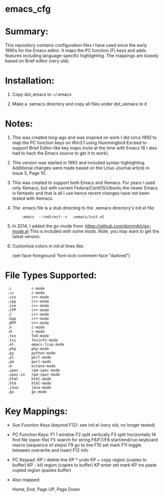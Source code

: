 # emacs_cfg

Summary:
========

This repository contains configuration files I have used since the 
early 1990s for the Emacs editor.  It maps the PC function (F) keys 
and adds features including language-specific highlighting.  The 
mappings are loosely based on Brief editor (very old).


Installation:
=============

1)  Copy dot_emacs to ~/.emacs

2)  Make a .xemacs directory and copy all files under dot_xemacs to it

Notes:
======

1)  This was created long-ago and was inspired on work I did circa 1992 
    to map the PC function keys on Win3.1 using Hummingbird Exceed to 
    support Brief Editor-like key maps (note at the time with Emacs 18 
    I also had to hack the Emacs source to get it to work).  

2)  This version was started in 1993 and included syntax highlighting.
    Additional changes were made based on the Linux Journal article 
    in Issue 5, Page 10.

3)  This was created to support both Emacs and Xemacs.  For years I 
    used only Xemacs, but with current Fedora/CentOS/Ubuntu the newer 
    Emacs is fantastic and that is all I use hence recent changes have
    not been tested with Xemacs.

4)  The .emacs file is a stub directing to the .xemacs directory's
    init.el file:

    	    .emacs  --redirect-->  .xemacs/init.el

5)  In 2014, I added the go-mode from: https://github.com/dominikh/go-mode.el
    This is included with some mods.  Note, you may want to get the
    latest version.

6)  Customize colors in init.el lines like:

      (set-face-foreground 'font-lock-comment-face "darkred")


File Types Supported:
=====================

     .c         c-mode
     .cc        c-mode
     .cxx       c++-mode
     .cpp       c++-mode
     .ino       c++-mode
     .CPP       c++-mode
     .C         c++-mode
     .hpp       c++-mode
     .HPP       c++-mode
     .h         c-mode
     .H         c-mode
     .tex       TeX-mode
     .txi       Texinfo-mode
     .el        emacs-lisp-mode
     .php       php-mode
     .py        python-mode
     .pl        perl-mode
     .pm        perl-mode
     .m         octave-mode
     .spec      rpm-spec-mode
     .spec-in   rpm-spec-mode
     .html      html-mode
     .htm       html-mode
     .java      java-mode
     .go        go-mode

Key Mappings:
=============
  
* Sun Function Keys (beyond F12):  see init.el (very old, no longer tested)

* PC Function Keys:
     F1	        1 window
     F2         split vertically
     F3         split horizontally
     f4         find file (open file)
     F5         search for string
     F6/F7/F8   start/end/run keyboard macro (sequence of steps)
     F9         go to line
     F10        set mark
     F11        toggle between overwrite and insert
     F12        info

* PC Keypad:
     KP /       delete line 
     KP *       undo
     KP +       copy region (copies to buffer)
     KP -       kill region (copies to buffer)
     KP enter   set mark
     KP ins     paste copied region (pastes buffer)

*  Also mapped:

   Home, End, Page UP, Page Down

